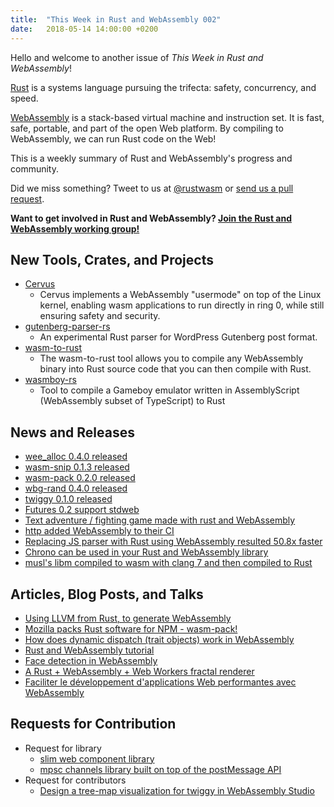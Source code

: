 ```yaml
---
title:  "This Week in Rust and WebAssembly 002"
date:   2018-05-14 14:00:00 +0200
---
```


Hello and welcome to another issue of *This Week in Rust and WebAssembly*!

[Rust](https://rust-lang.org) is a systems language pursuing the trifecta: safety, concurrency, and speed.

[WebAssembly](http://webassembly.org) is a stack-based virtual machine and instruction set. It is fast, safe, portable, and part of the open Web platform. By compiling to WebAssembly, we can run Rust code on the Web!

This is a weekly summary of Rust and WebAssembly's progress and community.

Did we miss something? Tweet to us at [@rustwasm](https://twitter.com/rustwasm) or [send us a pull request](https://github.com/rustwasm/rustwasm.github.io).

**Want to get involved in Rust and WebAssembly? [Join the Rust and WebAssembly working group!][get-involved]**

[get-involved]: https://github.com/rustwasm/team/blob/master/README.md#get-involved

## New Tools, Crates, and Projects
* [Cervus](https://github.com/cervus-v/cervus)
    - Cervus implements a WebAssembly "usermode" on top of the Linux kernel, enabling wasm applications to run directly in ring 0, while still ensuring safety and security.
*  [gutenberg-parser-rs](https://github.com/Hywan/gutenberg-parser-rs)
    - An experimental Rust parser for WordPress Gutenberg post format.
* [wasm-to-rust](https://github.com/CryZe/wasm-to-rust)
    - The wasm-to-rust tool allows you to compile any WebAssembly binary into Rust source code that you can then compile with Rust.
* [wasmboy-rs](https://github.com/CryZe/wasmboy-rs)
    -  Tool to compile a Gameboy emulator written in AssemblyScript (WebAssembly subset of TypeScript) to Rust

## News and Releases
* [wee_alloc 0.4.0 released](https://github.com/rustwasm/wee_alloc/blob/master/CHANGELOG.md#040)
* [wasm-snip 0.1.3 released](https://github.com/fitzgen/wasm-snip)
* [wasm-pack 0.2.0 released](https://github.com/ashleygwilliams/wasm-pack/releases/tag/v0.2.0)
* [wbg-rand 0.4.0 released](https://crates.io/crates/wbg-rand)
* [twiggy  0.1.0 released](https://crates.io/crates/twiggy)
* [Futures 0.2 support stdweb](https://github.com/koute/stdweb/pull/206)
* [Text adventure / fighting game made with rust and WebAssembly](https://ldjam.com/events/ludum-dare/41/text-em-up)
* [http added WebAssembly to their CI](https://github.com/hyperium/http#198)
* [Replacing JS parser with Rust using WebAssembly resulted 50.8x faster](https://twitter.com/mnt_io/status/994191317923192832)
* [Chrono can be used in your Rust and WebAssembly library](https://github.com/rustwasm/rust-wasm/issues/169)
* [musl's libm compiled to wasm with clang 7 and then compiled to Rust](https://gist.github.com/CryZe/3daab58b5b4e2e77c37b03a49645e2e3)


## Articles, Blog Posts, and Talks
* [Using LLVM from Rust, to generate WebAssembly](https://medium.com/@jayphelps/using-llvm-from-rust-to-generate-webassembly-93e8c193fdb4)
* [Mozilla packs Rust software for NPM - wasm-pack!](https://www.golem.de/news/wasm-pack-mozilla-packt-rust-software-fuer-npm-1804-133944.html)
* [How does dynamic dispatch (trait objects) work in WebAssembly](http://fitzgeraldnick.com/2018/04/26/how-does-dynamic-dispatch-work-in-wasm.html)
* [Rust and WebAssembly tutorial](https://freemasen.github.io/wasm_tutorial/)
* [Face detection in WebAssembly](https://www.reddit.com/r/rust/comments/8gg7i1/implement_a_face_detectorpicojs_in_rust_and/)
* [A Rust + WebAssembly + Web Workers fractal renderer](https://www.reddit.com/r/rust/comments/8hdq5r/a_rust_javascript_web_workers_fractal_renderer/)
* [Faciliter le développement d'applications Web performantes avec WebAssembly](https://mixitconf.org/2018/faciliter-le-developpement-d-applications-web-performantes-avec-webassembly)


## Requests for Contribution
* Request for library
    - [slim web component library](https://github.com/rustwasm/rust-wasm/issues/162)
    - [mpsc channels library built on top of the postMessage API](https://github.com/rustwasm/rust-wasm/issues/163)
* Request for contributors
    - [Design a tree-map visualization for twiggy in WebAssembly Studio](https://github.com/wasdk/WebAssemblyStudio/issues/163)
